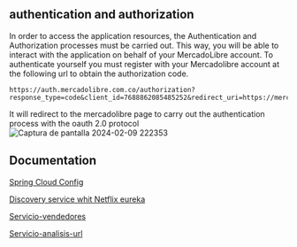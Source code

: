 
## authentication and authorization

In order to access the application resources, the Authentication and Authorization processes must be carried out. This way, you will be able to interact with the application on behalf of your MercadoLibre account.
To authenticate yourself you must register with your Mercadolibre account at the following url to obtain the authorization code.

````https
https://auth.mercadolibre.com.co/authorization?response_type=code&client_id=7688862085485252&redirect_uri=https://mercadolibrecomparator.com
````
It will redirect to the mercadolibre page to carry out the authentication process with the oauth 2.0 protocol
![Captura de pantalla 2024-02-09 222353](https://github.com/MateoRodriguez0/mercadolibre-products-comparator/assets/107595139/b192d65a-0594-437d-b36c-03a6b09878ed)



## Documentation

[Spring Cloud Config](https://github.com/MateoRodriguez0/mercadolibre-products-comparator/blob/master/config-server/README.md)

[Discovery service whit Netflix eureka](https://github.com/MateoRodriguez0/mercadolibre-products-comparator/blob/master/eureka-server/README.md)

[Servicio-vendedores]()

[Servicio-analisis-url]()

